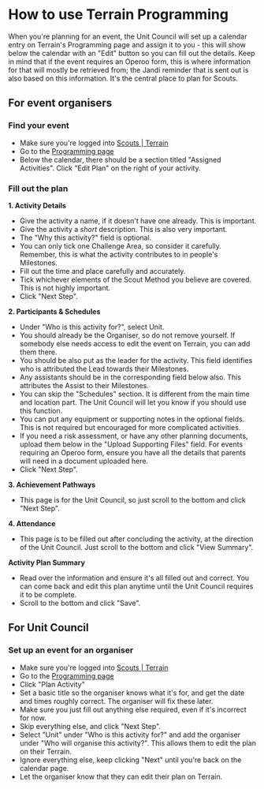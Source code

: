 # How to use Terrain Programming

When you're planning for an event, the Unit Council will set up a calendar entry on Terrain's Programming page and assign it to you - this will show below the calendar with an "Edit" button so you can fill out the details. Keep in mind that if the event requires an Operoo form, this is where information for that will mostly be retrieved from; the Jandi reminder that is sent out is also based on this information. It's the central place to plan for Scouts.

## For event organisers

### Find your event
- Make sure you're logged into [Scouts | Terrain](https://terrain.scouts.com.au/)
- Go to the [Programming page](https://terrain.scouts.com.au/programming)
- Below the calendar, there should be a section titled "Assigned Activities". Click "Edit Plan" on the right of your activity.

### Fill out the plan

**1. Activity Details**

- Give the activity a name, if it doesn't have one already. This is important.
- Give the activity a *short* description. This is also very important.
- The "Why this activity?" field is optional.
- You can only tick one Challenge Area, so consider it carefully. Remember, this is what the activity contributes to in people's Milestones.
- Fill out the time and place carefully and accurately.
- Tick whichever elements of the Scout Method you believe are covered. This is not highly important.
- Click "Next Step".

**2. Participants & Schedules**

- Under "Who is this activity for?", select Unit.
- You should already be the Organiser, so do not remove yourself. If somebody else needs access to edit the event on Terrain, you can add them there.
- You should be also put as the leader for the activity. This field identifies who is attributed the Lead towards their Milestones.
- Any assistants should be in the corresponding field below also. This attributes the Assist to their Milestones.
- You can skip the "Schedules" section. It is different from the main time and location part. The Unit Council will let you know if you should use this function.
- You can put any equipment or supporting notes in the optional fields. This is not required but encouraged for more complicated activities.
- If you need a risk assessment, or have any other planning documents, upload them below in the "Upload Supporting Files" field. For events requiring an Operoo form, ensure you have all the details that parents will need in a document uploaded here.
- Click "Next Step".

**3. Achievement Pathways**

- This page is for the Unit Council, so just scroll to the bottom and click "Next Step".

**4. Attendance**

- This page is to be filled out after concluding the activity, at the direction of the Unit Council. Just scroll to the bottom and click "View Summary".

**Activity Plan Summary**

- Read over the information and ensure it's all filled out and correct. You can come back and edit this plan anytime until the Unit Council requires it to be complete.
- Scroll to the bottom and click "Save".

## For Unit Council

### Set up an event for an organiser

- Make sure you're logged into [Scouts | Terrain](https://terrain.scouts.com.au/)
- Go to the [Programming page](https://terrain.scouts.com.au/programming)
- Click "Plan Activity"
- Set a basic title so the organiser knows what it's for, and get the date and times roughly correct. The organiser will fix these later.
- Make sure you just fill out anything else required, even if it's incorrect for now.
- Skip everything else, and click "Next Step".
- Select "Unit" under "Who is this activity for?" and add the organiser under "Who will organise this activity?". This allows them to edit the plan on their Terrain.
- Ignore everything else, keep clicking "Next" until you're back on the calendar page.
- Let the organiser know that they can edit their plan on Terrain.
